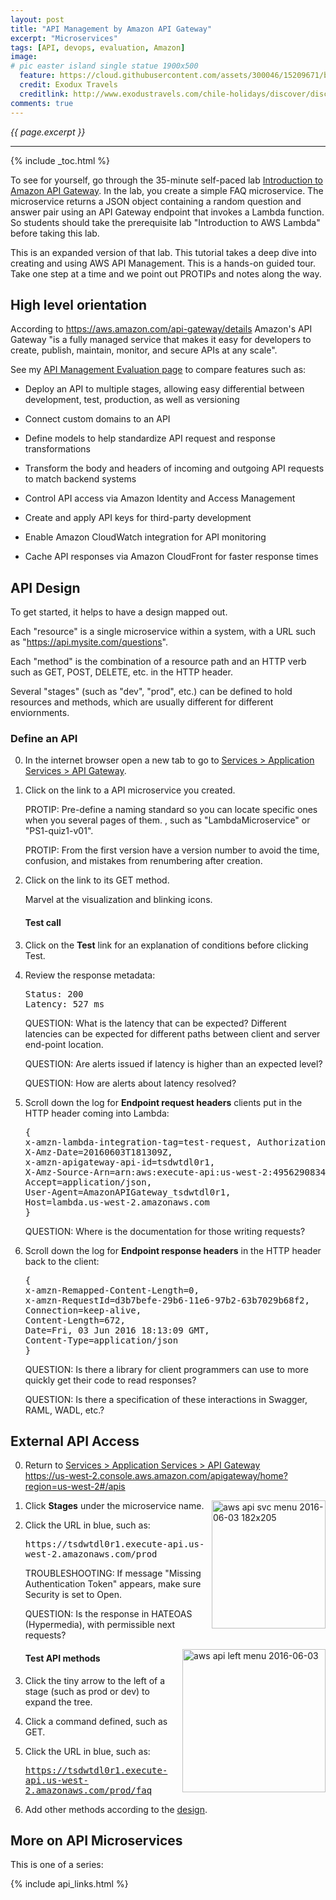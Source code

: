 ```yaml
---
layout: post
title: "API Management by Amazon API Gateway"
excerpt: "Microservices"
tags: [API, devops, evaluation, Amazon]
image:
# pic easter island single statue 1900x500
  feature: https://cloud.githubusercontent.com/assets/300046/15209671/b796b60c-17ef-11e6-8561-07a7b012ebb8.jpg
  credit: Exodux Travels
  creditlink: http://www.exodustravels.com/chile-holidays/discover/discover-chile/aae-84441#gallery
comments: true
---
```

<i>{{ page.excerpt }}</i>
<hr />

{% include _toc.html %}

To see for yourself, go through the 35-minute self-paced lab <a target="_blank" href="https://qwiklabs.com/focuses/preview/2380">
Introduction to Amazon API Gateway</a>.
In the lab, you create a simple FAQ microservice. The microservice returns a JSON object containing a random question and answer pair using an API Gateway endpoint that invokes a Lambda function. So students should take the prerequisite lab "Introduction to AWS Lambda" before taking this lab.

This is an expanded version of that lab. 
This tutorial takes a deep dive into creating and using AWS API Management.
This is a hands-on guided tour. Take one step at a time and we point out PROTIPs and notes along the way.

## High level orientation #

According to <a target="_blank" href="https://aws.amazon.com/api-gateway/details/">
https://aws.amazon.com/api-gateway/details</a>
Amazon's API Gateway "is a fully managed service that makes it easy for developers to create, publish, maintain, monitor, and secure APIs at any scale".

See my [API Management Evaluation page](/api-management-evaluation/) to compare features such as:

* Deploy an API to multiple stages, allowing easy differential between development, test, production, as well as versioning
* Connect custom domains to an API

* Define models to help standardize API request and response transformations
* Transform the body and headers of incoming and outgoing API requests to match backend systems

* Control API access via Amazon Identity and Access Management
* Create and apply API keys for third-party development
* Enable Amazon CloudWatch integration for API monitoring
* Cache API responses via Amazon CloudFront for faster response times

<a name="APIDesign"></a>

## API Design #

To get started, it helps to have a design mapped out.

Each "resource" is a single microservice within a system, with a URL such as "https://api.mysite.com/questions".

Each "method" is the combination of a resource path and an HTTP verb such as GET, POST, DELETE, etc. in the HTTP header.

Several "stages" (such as "dev", "prod", etc.) can be defined to hold resources and methods, 
which are usually different for different enviornments.


### Define an API #

0. In the internet browser open a new tab
   to go to <a target="_blank" href="https://us-west-2.console.aws.amazon.com/apigateway/home?region=us-west-2#/apis">
   Services > Application Services > API Gateway</a>.

0. Click on the link to a API microservice you created.

   PROTIP: Pre-define a naming standard so you can locate specific ones when you several pages of them.
   , such as "LambdaMicroservice" or "PS1-quiz1-v01".

   PROTIP: From the first version have a version number to avoid the time, confusion, and mistakes from renumbering after creation.

0. Click on the link to its GET method.

   Marvel at the visualization and blinking icons.

   #### Test call #

0. Click on the <strong>Test</strong> link for an explanation of conditions before clicking Test.

0. Review the response metadata:

   <pre>
   Status: 200
   Latency: 527 ms
   </pre>

   QUESTION: What is the latency that can be expected? 
   Different latencies can be expected for different paths between client and server end-point location.

   QUESTION: Are alerts issued if latency is higher than an expected level?

   QUESTION: How are alerts about latency resolved?

0. Scroll down the log for <strong>Endpoint request headers</strong> clients put in the HTTP header coming into Lambda:

   <pre>
   {
   x-amzn-lambda-integration-tag=test-request, Authorization=*...*8e4876, 
   X-Amz-Date=20160603T181309Z, 
   x-amzn-apigateway-api-id=tsdwtdl0r1, 
   X-Amz-Source-Arn=arn:aws:execute-api:us-west-2:495629083449:tsdwtdl0r1/null/GET/faq, 
   Accept=application/json, 
   User-Agent=AmazonAPIGateway_tsdwtdl0r1, 
   Host=lambda.us-west-2.amazonaws.com
   }
   </pre>

   QUESTION: Where is the documentation for those writing requests?

0. Scroll down the log for <strong>Endpoint response headers</strong> in the HTTP header back to the client:

   <pre>
   {
   x-amzn-Remapped-Content-Length=0, 
   x-amzn-RequestId=d3b7befe-29b6-11e6-97b2-63b7029b68f2, 
   Connection=keep-alive, 
   Content-Length=672, 
   Date=Fri, 03 Jun 2016 18:13:09 GMT, 
   Content-Type=application/json
   }
   </pre>

   QUESTION: Is there a library for client programmers can use to more quickly get their code to read responses?

   QUESTION: Is there a specification of these interactions in Swagger, RAML, WADL, etc.?

## External API Access #

0. Return to <a target="_blank" href="https://us-west-2.console.aws.amazon.com/apigateway/home?region=us-west-2#/apis">
   Services > Application Services > API Gateway<br />
   https://us-west-2.console.aws.amazon.com/apigateway/home?region=us-west-2#/apis</a>

   <img align="right" alt="aws api svc menu 2016-06-03 182x205" width="182" height="205" src="https://cloud.githubusercontent.com/assets/300046/15794925/ead0105e-29ab-11e6-81c1-639888a0c7cc.jpg">

0. Click <strong>Stages</strong> under the microservice name.

0. Click the URL in blue, such as:

   <tt>
   https://tsdwtdl0r1.execute-api.us-west-2.amazonaws.com/prod
   </tt>

   TROUBLESHOOTING: If message "Missing Authentication Token" appears, 
   make sure Security is set to Open.

   QUESTION: Is the response in HATEOAS (Hypermedia), with permissible next requests?

   <img align="right" width="229" alt="aws api left menu 2016-06-03" src="https://cloud.githubusercontent.com/assets/300046/15795551/e26f1b54-29af-11e6-92e4-d497aa787b86.png">

   #### Test API methods #

0. Click the tiny arrow to the left of a stage (such as prod or dev) to expand the tree.

0. Click a command defined, such as GET.

0. Click the URL in blue, such as:

   <tt>https://tsdwtdl0r1.execute-api.us-west-2.amazonaws.com/prod/faq</tt>

0. Add other methods according to the <a href="#APIDesign">design</a>.


## More on API Microservices #

This is one of a series:

{% include api_links.html %}
